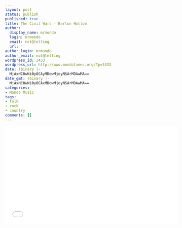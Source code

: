 ```yaml
---
layout: post
status: publish
published: true
title: The Civil Wars - Barton Hollow
author:
  display_name: mrmondo
  login: mrmondo
  email: not@telling
  url: ''
author_login: mrmondo
author_email: not@telling
wordpress_id: 3433
wordpress_url: http://www.mondotunes.org/?p=3433
date: !binary |-
  MjAxNC0wNi0yOCAyMDowMjoyNSArMDAwMA==
date_gmt: !binary |-
  MjAxNC0wNi0yOCAxMDowMjoyNSArMDAwMA==
categories:
- Mondo Music
tags:
- folk
- rock
- country
comments: []
---
```

<iframe width="560" height="315" src="//www.youtube.com/embed/ODOOo-R6kg8" frameborder="0"> </iframe>
